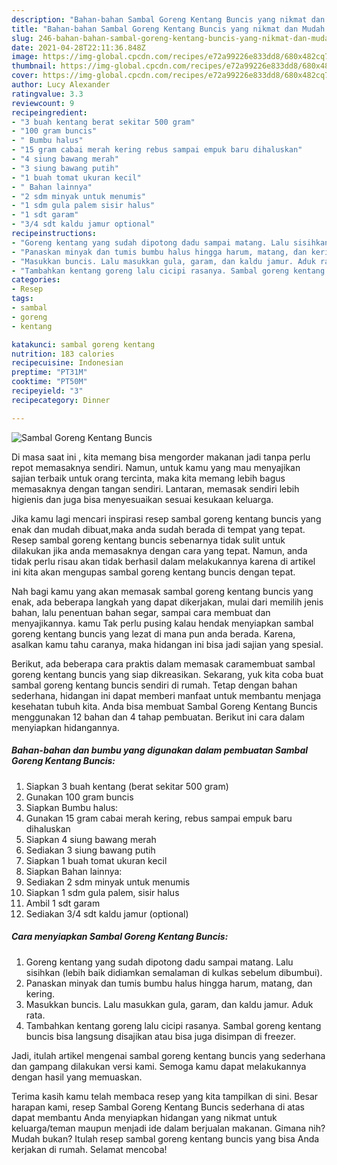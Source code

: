 ```yaml
---
description: "Bahan-bahan Sambal Goreng Kentang Buncis yang nikmat dan Mudah Dibuat"
title: "Bahan-bahan Sambal Goreng Kentang Buncis yang nikmat dan Mudah Dibuat"
slug: 246-bahan-bahan-sambal-goreng-kentang-buncis-yang-nikmat-dan-mudah-dibuat
date: 2021-04-28T22:11:36.848Z
image: https://img-global.cpcdn.com/recipes/e72a99226e833dd8/680x482cq70/sambal-goreng-kentang-buncis-foto-resep-utama.jpg
thumbnail: https://img-global.cpcdn.com/recipes/e72a99226e833dd8/680x482cq70/sambal-goreng-kentang-buncis-foto-resep-utama.jpg
cover: https://img-global.cpcdn.com/recipes/e72a99226e833dd8/680x482cq70/sambal-goreng-kentang-buncis-foto-resep-utama.jpg
author: Lucy Alexander
ratingvalue: 3.3
reviewcount: 9
recipeingredient:
- "3 buah kentang berat sekitar 500 gram"
- "100 gram buncis"
- " Bumbu halus"
- "15 gram cabai merah kering rebus sampai empuk baru dihaluskan"
- "4 siung bawang merah"
- "3 siung bawang putih"
- "1 buah tomat ukuran kecil"
- " Bahan lainnya"
- "2 sdm minyak untuk menumis"
- "1 sdm gula palem sisir halus"
- "1 sdt garam"
- "3/4 sdt kaldu jamur optional"
recipeinstructions:
- "Goreng kentang yang sudah dipotong dadu sampai matang. Lalu sisihkan (lebih baik didiamkan semalaman di kulkas sebelum dibumbui)."
- "Panaskan minyak dan tumis bumbu halus hingga harum, matang, dan kering."
- "Masukkan buncis. Lalu masukkan gula, garam, dan kaldu jamur. Aduk rata."
- "Tambahkan kentang goreng lalu cicipi rasanya. Sambal goreng kentang buncis bisa langsung disajikan atau bisa juga disimpan di freezer."
categories:
- Resep
tags:
- sambal
- goreng
- kentang

katakunci: sambal goreng kentang 
nutrition: 183 calories
recipecuisine: Indonesian
preptime: "PT31M"
cooktime: "PT50M"
recipeyield: "3"
recipecategory: Dinner

---
```



![Sambal Goreng Kentang Buncis](https://img-global.cpcdn.com/recipes/e72a99226e833dd8/680x482cq70/sambal-goreng-kentang-buncis-foto-resep-utama.jpg)

Di masa  saat ini , kita memang bisa mengorder makanan jadi tanpa perlu repot memasaknya sendiri. Namun, untuk kamu yang mau menyajikan sajian terbaik untuk orang tercinta, maka kita memang lebih bagus memasaknya dengan tangan sendiri. Lantaran, memasak sendiri lebih higienis dan juga bisa menyesuaikan sesuai kesukaan keluarga.

Jika kamu lagi mencari inspirasi resep sambal goreng kentang buncis yang enak dan mudah dibuat,maka anda sudah berada di tempat yang tepat. Resep sambal goreng kentang buncis  sebenarnya tidak sulit untuk dilakukan jika anda memasaknya dengan cara yang tepat. Namun, anda tidak perlu risau akan tidak berhasil dalam melakukannya 
karena di artikel ini kita akan mengupas sambal goreng kentang buncis dengan tepat.  



Nah bagi kamu yang akan memasak sambal goreng kentang buncis yang enak, ada beberapa langkah yang dapat dikerjakan, mulai dari memilih jenis bahan, lalu penentuan bahan segar, sampai cara membuat dan menyajikannya. kamu Tak perlu pusing kalau hendak menyiapkan sambal goreng kentang buncis yang lezat di mana pun anda berada. Karena, asalkan kamu  tahu caranya, maka hidangan ini bisa jadi sajian yang spesial.

Berikut, ada beberapa cara praktis  dalam memasak caramembuat sambal goreng kentang buncis yang siap dikreasikan. Sekarang, yuk kita coba buat sambal goreng kentang buncis sendiri di rumah. Tetap dengan bahan sederhana, hidangan ini dapat memberi manfaat untuk membantu menjaga kesehatan tubuh kita. Anda bisa membuat Sambal Goreng Kentang Buncis menggunakan 12 bahan dan 4 tahap pembuatan. Berikut ini cara dalam menyiapkan hidangannya.

<!--inarticleads1-->

##### Bahan-bahan dan bumbu yang digunakan dalam pembuatan Sambal Goreng Kentang Buncis:

1. Siapkan 3 buah kentang (berat sekitar 500 gram)
1. Gunakan 100 gram buncis
1. Siapkan  Bumbu halus:
1. Gunakan 15 gram cabai merah kering, rebus sampai empuk baru dihaluskan
1. Siapkan 4 siung bawang merah
1. Sediakan 3 siung bawang putih
1. Siapkan 1 buah tomat ukuran kecil
1. Siapkan  Bahan lainnya:
1. Sediakan 2 sdm minyak untuk menumis
1. Siapkan 1 sdm gula palem, sisir halus
1. Ambil 1 sdt garam
1. Sediakan 3/4 sdt kaldu jamur (optional)




<!--inarticleads2-->

##### Cara menyiapkan Sambal Goreng Kentang Buncis:

1. Goreng kentang yang sudah dipotong dadu sampai matang. Lalu sisihkan (lebih baik didiamkan semalaman di kulkas sebelum dibumbui).
1. Panaskan minyak dan tumis bumbu halus hingga harum, matang, dan kering.
1. Masukkan buncis. Lalu masukkan gula, garam, dan kaldu jamur. Aduk rata.
1. Tambahkan kentang goreng lalu cicipi rasanya. Sambal goreng kentang buncis bisa langsung disajikan atau bisa juga disimpan di freezer.




Jadi, itulah artikel mengenai  sambal goreng kentang buncis  yang sederhana dan gampang dilakukan versi kami. Semoga kamu dapat melakukannya dengan hasil yang memuaskan. 

Terima kasih kamu telah membaca resep yang kita tampilkan di sini. Besar harapan kami, resep  Sambal Goreng Kentang Buncis sederhana di atas dapat membantu Anda menyiapkan hidangan yang nikmat untuk keluarga/teman maupun menjadi ide dalam berjualan makanan. Gimana nih? Mudah bukan? Itulah resep sambal goreng kentang buncis yang bisa Anda kerjakan di rumah. Selamat mencoba!

